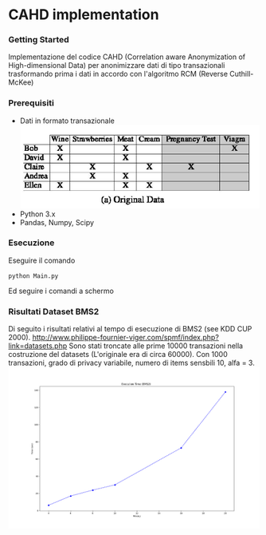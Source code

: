 # CAHD implementation

### Getting Started
Implementazione del codice CAHD (Correlation aware Anonymization of High-dimensional Data)
per anonimizzare dati di tipo transazionali trasformando prima i dati in accordo con l'algoritmo RCM (Reverse Cuthill-McKee)

### Prerequisiti
- Dati in formato transazionale
![image dati transazionali](https://github.com/Dado1513/transactionalDataCAHD/blob/master/Image%20plot/transactional_data.PNG)
- Python 3.x
- Pandas, Numpy, Scipy

### Esecuzione
Eseguire il comando
```
python Main.py
```
Ed seguire i comandi a schermo

### Risultati Dataset BMS2
Di seguito i risultati relativi al tempo di esecuzione di BMS2 (see KDD CUP 2000).
http://www.philippe-fournier-viger.com/spmf/index.php?link=datasets.php
Sono stati troncate alle prime 10000 transazioni nella costruzione del datasets (L'originale era di circa 60000).
Con 1000 transazioni, grado di privacy variabile, numero di items sensbili 10, alfa = 3.
![Risultati](https://github.com/Dado1513/transactionalDataCAHD/blob/master/Image%20plot/ex_time_bms2.png)
